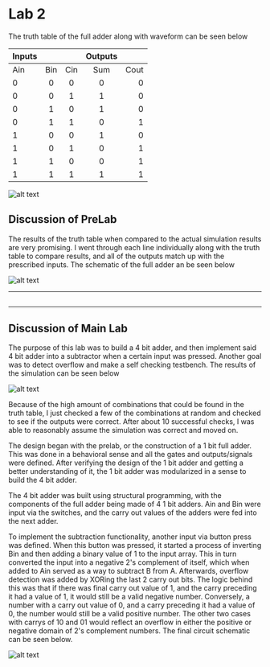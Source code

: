 Lab 2
=====

The truth table of the full adder along with waveform can be seen below

| Inputs  |  | | Outputs| |
| ------------- |:-------------:| :-----:| :-----:| -----:|
| Ain          |Bin       |Cin       |Sum       |Cout       |
| 0          |0       |0       |0       |0       |
| 0          |0       |1       |1       |0       |
| 0          |1       |0       |1       |0       |
| 0          |1       |1       |0       |1       |
| 1          |0       |0       |1       |0       |
| 1          |0       |1       |0       |1       |
| 1          |1       |0       |0       |1       |
| 1          |1       |1       |1       |1       |

![alt text](http://i59.tinypic.com/2n9dun5.png)

## Discussion of PreLab
The results of the truth table when compared to the actual simulation results are very promising. I went through each line individually along with the truth table to compare results, and all of the outputs match up with the prescribed inputs. The schematic of the full adder an be seen below

![alt text](http://i62.tinypic.com/bi72m9.jpg)

-----------------------------------------------------------------------------------------
##  
-----------------------------------------------------------------------------------------

## Discussion of Main Lab

The purpose of this lab was to build a 4 bit adder, and then implement said 4 bit adder into a subtractor when a certain input was pressed. Another goal was to detect overflow and make a self checking testbench. The results of the simulation can be seen below

![alt text](http://i61.tinypic.com/fvfm7q.png)

Because of the high amount of combinations that could be found in the truth table, I just checked a few of the combinations at random and checked to see if the outputs were correct. After about 10 successful checks, I was able to reasonably assume the simulation was correct and moved on.

The design began with the prelab, or the construction of a 1 bit full adder. This was done in a behavioral sense and all the gates and outputs/signals were defined. After verifying the design of the 1 bit adder and getting a better understanding of it, the 1 bit adder was modularized in a sense to build the 4 bit adder.

The 4 bit adder was built using structural programming, with the components of the full adder being made of 4 1 bit adders. Ain and Bin were input via the switches, and the carry out values of the adders were fed into the next adder.

To implement the subtraction functionality, another input via button press was defined. When this button was pressed, it started a process of inverting Bin and then adding a binary value of 1 to the input array. This in turn converted the input into a negative 2's complement of itself, which when added to Ain served as a way to subtract B from A. Afterwards, overflow detection was added by XORing the last 2 carry out bits. The logic behind this was that if there was final carry out value of 1, and the carry preceding it had a value of 1, it would still be a valid negative number. Conversely, a number with a carry out value of 0, and a carry preceding it had a value of 0, the number would still be a valid positive number. The other two cases with carrys of 10 and 01 would reflect an overflow in either the positive or negative domain of 2's complement numbers. The final circuit schematic can be seen below.

![alt text](http://i62.tinypic.com/20u90mf.png)
